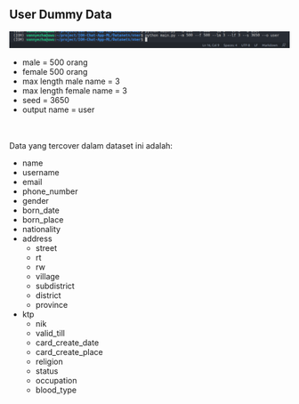 ## User Dummy Data

<div style="text-align: justify"><p>
<img src="./src/img1.png"/> 
</br>
<ul>
    <li>male = 500 orang
    <li>female 500 orang
    <li>max length male name = 3
    <li>max length female name = 3
    <li>seed = 3650
    <li>output name = user
</ul>
</br>
</br>
Data yang tercover dalam dataset ini adalah:
<ul>
    <li>name
    <li>username
    <li>email
    <li>phone_number
    <li>gender
    <li>born_date
    <li>born_place
    <li>nationality
    <li>address
        <ul>
            <li>street
            <li>rt
            <li>rw
            <li>village
            <li>subdistrict
            <li>district
            <li>province
        </ul>
    <li>ktp
    <ul>
            <li>nik
            <li>valid_till
            <li>card_create_date
            <li>card_create_place
            <li>religion
            <li>status
            <li>occupation
            <li>blood_type
        </ul>
</ul>
</p></div>